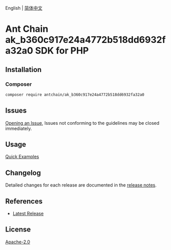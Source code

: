 English | [简体中文](README-CN.md)

# Ant Chain ak_b360c917e24a4772b518dd6932fa32a0 SDK for PHP

## Installation

### Composer

```bash
composer require antchain/ak_b360c917e24a4772b518dd6932fa32a0
```

## Issues

[Opening an Issue](https://github.com/alipay/antchain-openapi-prod-sdk/issues/new), Issues not conforming to the guidelines may be closed immediately.

## Usage

[Quick Examples](https://github.com/alipay/antchain-openapi-prod-sdk/blob/master/docs/0-Examples-EN.md#quick-examples)

## Changelog

Detailed changes for each release are documented in the [release notes](./ChangeLog.txt).

## References

* [Latest Release](https://github.com/antchain-openapi-sdk-php)

## License

[Apache-2.0](http://www.apache.org/licenses/LICENSE-2.0)
